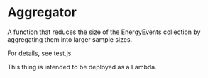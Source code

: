 # Aggregator

A function that reduces the size of the EnergyEvents collection by aggregating them into larger sample sizes.

For details, see test.js

This thing is intended to be deployed as a Lambda.